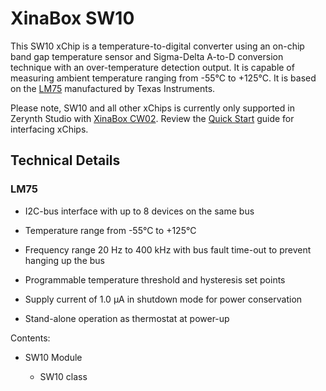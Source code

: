 # XinaBox SW10

This SW10 xChip is a temperature-to-digital converter using an on-chip band gap temperature sensor and Sigma-Delta A-to-D conversion technique with an over-temperature detection output. It is capable of measuring ambient temperature ranging from -55°C to +125°C. It is based on the [LM75](http://www.ti.com/product/LM75A) manufactured by Texas Instruments.

Please note, SW10 and all other xChips is currently only supported in Zerynth Studio with [XinaBox CW02](https://docs.zerynth.com/latest/official/board.zerynth.xinabox_esp32/docs/index.html). Review the [Quick Start](https://wiki.xinabox.cc/Quick-Start) guide for interfacing xChips.

## Technical Details

### LM75


* I2C-bus interface with up to 8 devices on the same bus


* Temperature range from -55°C to +125°C


* Frequency range 20 Hz to 400 kHz with bus fault time-out to prevent hanging up the bus


* Programmable temperature threshold and hysteresis set points


* Supply current of 1.0 µA in shutdown mode for power conservation


* Stand-alone operation as thermostat at power-up

<!-- The text you write here will appear in the first doc page. (This is just a comment, will not be rendered) -->
Contents:


* SW10 Module


    * SW10 class
